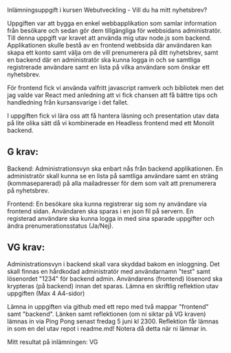 Inlämningsuppgift i kursen Webutveckling - Vill du ha mitt nyhetsbrev?

Uppgiften var att bygga en enkel webbapplikation som samlar information från besökare och sedan gör dem tillgängliga för webbsidans administratör.
Till denna uppgift var kravet att använda mig utav node.js som backend.
Applikationen skulle bestå av en frontend webbsida där användaren kan skapa ett konto samt välja om de vill prenumerera på ditt nyhetsbrev, samt en backend där en administratör ska kunna logga in och se samtliga registrerade användare samt en lista på vilka användare som önskar ett nyhetsbrev.

För frontend fick vi använda valfritt javascript ramverk och bibliotek men det jag valde var React med anledning att vi fick chansen att få bättre tips och handledning från kursansvarige i det fallet.

I uppgiften fick vi lära oss att få hantera läsning och presentation utav data på lite olika sätt då vi kombinerade en Headless frontend med ett Monolit backend. 


## G krav:


Backend:
Administrationsvyn ska enbart nås från backend applikationen. 
En administratör skall kunna se en lista på samtliga användare samt en sträng (kommaseparerad) på alla mailadresser för dem som valt att prenumerera på nyhetsbrev.

Frontend:
En besökare ska kunna registrerar sig som ny användare via frontend sidan.
Användaren ska sparas i en json fil på servern. 
En registerad användare ska kunna logga in med sina sparade uppgifter och ändra prenumerationsstatus (Ja/Nej).


## VG krav:

Administrationsvyn i backend skall vara skyddad bakom en inloggning.
Det skall finnas en hårdkodad administratör med användarnamn "test" samt lösenordet "1234" för backend admin.
Användarens (frontend) lösenord ska krypteras (på backend) innan det sparas.
Lämna en skriftlig reflektion utav uppgiften (Max 4 A4-sidor)


Lämna in uppgiften via github med ett repo med två mappar "frontend" samt "backend".
Länken samt reflektionen (om ni siktar på VG kraven) lämnas in via Ping Pong senast fredag 5 juni kl 2300. 
Reflektion får lämnas in som en del utav repot i readme.md! Notera då detta när ni lämnar in.


Mitt resultat på inlämningen: VG
